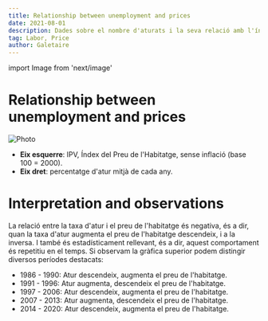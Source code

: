 ```yaml
---
title: Relationship between unemployment and prices
date: 2021-08-01
description: Dades sobre el nombre d'aturats i la seva relació amb l'índex del preu de l'habitatge. L'augment de l'atur sempre ha provocat estancament o caiguda del preu.
tag: Labor, Price
author: Galetaire
---
```


import Image from 'next/image'

# Relationship between unemployment and prices

<Image
  src="/images/ocupacio.png"
  alt="Photo"
  width={1029}
  height={520}
  priority
  className="next-image"
/>

- **Eix esquerre**: IPV, Índex del Preu de l'Habitatge, sense inflació (base 100 = 2000).
- **Eix dret**: percentatge d'atur mitjà de cada any.

# Interpretation and observations

La relació entre la taxa d'atur i el preu de l'habitatge és negativa, és a dir, quan la taxa d'atur augmenta el preu de l'habitatge descendeix, i a la inversa. I també és estadísticament rellevant, és a dir, aquest comportament és repetitiu en el temps. Si observam la gràfica superior podem distingir diversos períodes destacats:

- 1986 - 1990: Atur descendeix, augmenta el preu de l'habitatge.
- 1991 - 1996: Atur augmenta, descendeix el preu de l'habitatge.
- 1997 - 2006: Atur descendeix, augmenta el preu de l'habitatge.
- 2007 - 2013: Atur augmenta, descendeix el preu de l'habitatge.
- 2014 - 2020: Atur descendeix, augmenta el preu de l'habitatge.
